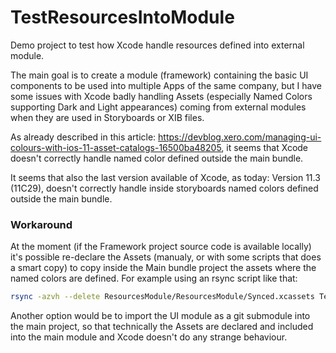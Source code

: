 # TestResourcesIntoModule

Demo project to test how Xcode handle resources defined into external module.

The main goal is to create a module (framework) containing the basic UI components to be used into multiple Apps of the same company, but I have some issues with Xcode badly handling Assets (especially Named Colors supporting Dark and Light appearances) coming from external modules when they are used in Storyboards or XIB files. 

As already described in this article: https://devblog.xero.com/managing-ui-colours-with-ios-11-asset-catalogs-16500ba48205, it seems that Xcode doesn't correctly handle named color defined outside the main bundle. 

It seems that also the last version available of Xcode, as today: Version 11.3 (11C29), doesn't correctly handle inside storyboards named colors defined outside the main bundle.

### Workaround
At the moment (if the Framework project source code is available locally) it's possible re-declare the Assets (manualy, or with some scripts that does a smart copy) to copy inside the Main bundle project the assets where the named colors are defined. For example using an rsync script like that:

```bash
rsync -azvh --delete ResourcesModule/ResourcesModule/Synced.xcassets TestResourcesIntoModule/Generated/
```

Another option would be to import the UI module as a git submodule into the main project, so that technically the Assets are declared and included into the main module and Xcode doesn't do any strange behaviour.


